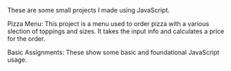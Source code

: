 These are some small projects I made using JavaScript.

Pizza Menu:
This project is a menu used to order pizza with a various slection of toppings and sizes. It takes the input info and calculates a price for the order.

Basic Assignments: These show some basic and foundational JavaScript usage. 

